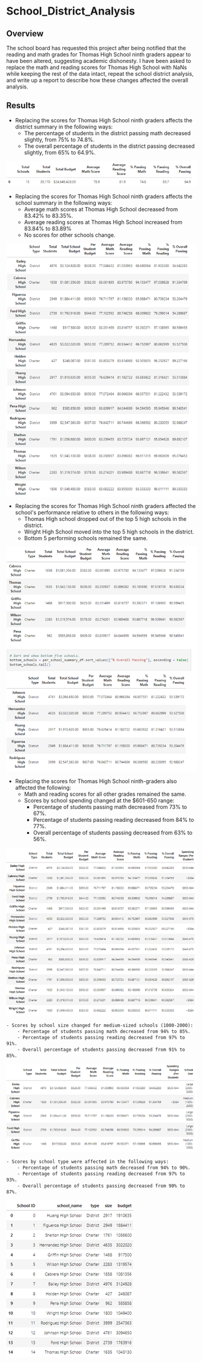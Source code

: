 # School_District_Analysis

## Overview
The school board has requested this project after being notified that the reading and math grades for Thomas High School ninth graders appear to have been altered, suggesting academic dishonesty. I have been asked to replace the math and reading scores for Thomas High School with NaNs while keeping the rest of the data intact, repeat the school district analysis, and write up a report to describe how these changes affected the overall analysis.

## Results

- Replacing the scores for Thomas High School ninth graders affects the district summary in the following ways:
    - The percentage of students in the district passing math decreased  slightly, from 75% to 74.8%.
    - The overall percentage of students in the district passing decreased slightly, from 65% to 64.9%.

    
![District Summary DataFrame](/static/images/district_summary_df.png "District Summary DataFrame")

- Replacing the scores for Thomas High School ninth graders affects the school summary in the following ways:
    - Average math scores at Thomas High School decreased from 83.42% to 83.35%.
    - Average reading scores at Thomas High School increased from 83.84% to 83.89%
    - No scores for other schools change.


![School Summary DataFrame](/static/images/school_summary_df.png "School Summary DataFrame")

- Replacing the scores for Thomas High School ninth graders affected the school's performance relative to others in the following ways:
    - Thomas High school dropped out of the top 5 high schools in the district.
    - Wright High School moved into the top 5 high schools in the district.
    - Bottom 5 performing schools remained the same.


![Top 5 and Bottom 5 Schools](/static/images/top5_bottom5.png "Top 5 and Bottom 5 Schools")

- Replacing the scores for Thomas High School ninth-graders also affected the following:
    - Math and reading scores for all other grades remained the same.
    - Scores by school spending changed at the $601-650 range:
        - Percentage of students passing math decreased from 73% to 67%.
        - Percentage of students passing reading decreased from 84% to 77%.
        - Overall percentage of students passing decreased from 63% to 56%.


![Scores by School Spending](/static/images/scores_by_spending.png "Scores by School Spending")

    - Scores by school size changed for medium-sized schools (1000-2000):
        - Percentage of students passing math decreased from 94% to 85%.
        - Percentage of students passing reading decreased from 97% to 91%.
        - Overall percentage of students passing decreased from 91% to 85%.


![Scores by School Size](/static/images/scores_by_size.png "Scores by School Size")

    - Scores by school type were affected in the following ways:
        - Percentage of students passing math decreased from 94% to 90%.
        - Percentage of students passing reading decreased from 97% to 93%.
        - Overall percentage of students passing decreased from 90% to 87%.


![Scores by School Type](/static/images/scores_by_type.png "Scores by School Type")